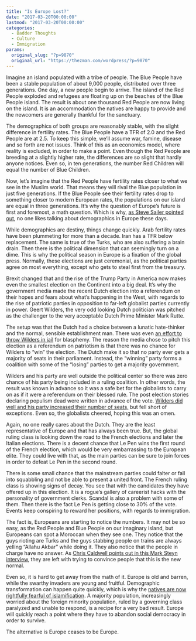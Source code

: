 ```yaml
---
title: "Is Europe Lost?"
date: "2017-03-20T00:00:00"
lastmod: "2017-03-20T00:00:00"
categories:
  - Badder Thoughts
  - Culture
  - Immigration
params:
  original_slug: "?p=9870"
  original_url: "https://thezman.com/wordpress/?p=9870"
---
```


Imagine an island populated with a tribe of people. The Blue People have
been a stable population of about 9,000 people, distributed over three
generations. One day, a new people begin to arrive. The island of the
Red People exploded and refugees are floating up on the beaches of the
Blue People island. The result is about one thousand Red People are now
living on the island. It is an accommodation the natives are happy to
provide and the newcomers are generally thankful for the sanctuary.

The demographics of both groups are reasonably stable, with the slight
difference in fertility rates. The Blue People have a TFR of 2.0 and the
Red People are at 2.5. To keep this simple, we’ll assume war, famine,
disease and so forth are not issues. Think of this as an economics
model, where reality is excluded, in order to make a point. Even though
the Red People are breeding at a slightly higher rate, the differences
are so slight that hardly anyone notices. Even so, in ten generations,
the number Red Children will equal the number of Blue Children.

Now, let’s imagine that the Red People have fertility rates closer to
what we see in the Muslim world. That means they will rival the Blue
population in just five generations. If the Blue People see their
fertility rates drop to something closer to modern European rates, the
populations on our island are equal in three generations. It’s why the
question of Europe’s future is first and foremost, a math question.
Which is why, <a
href="http://takimag.com/article/le_grand_remplacement_steve_sailer/print#axzz4bs0I9HJG"
target="_blank">as Steve Sailer pointed out</a>, no one likes talking
about demographics in Europe these days.

While demographics are destiny, things change quickly. Arab fertility
rates have been plummeting for more than a decade. Iran has a TFR below
replacement. The same is true of the Turks, who are also suffering a
brain drain. Then there is the political dimension that can seemingly
turn on a dime. This is why the political season in Europe is a fixation
of the global press. Normally, these elections are just ceremonial, as
the political parties agree on most everything, except who gets to steal
first from the treasury.

Brexit changed that and the rise of the Trump Party in America now makes
even the smallest election on the Continent into a big deal. It’s why
the government media made the recent Dutch election into a referendum on
their hopes and fears about what’s happening in the West, with regards
to the rise of patriotic parties in opposition to far-left globalist
parties currently in power. Geert Wilders, the very odd looking Dutch
politician was pitched as the challenger to the very acceptable Dutch
Prime Minister Mark Rutte.

The setup was that the Dutch had a choice between a lunatic hate-thinker
and the normal, sensible establishment man. There was even <a
href="https://www.theguardian.com/world/2016/dec/09/geert-wilders-found-guilty-in-hate-speech-trial-but-no-sentence-imposed"
target="_blank">an effort to throw Wilders in jail</a> for
blasphemy. The reason the media chose to pitch this election as a
referendum on patriotism is that there was no chance for Wilders to
“win” the election. The Dutch make it so that no party ever gets a
majority of seats in their parliament. Instead, the “winning” party
forms a coalition with some of the “losing” parties to get a majority
government.

Wilders and his party are well outside the political center so there was
zero chance of his party being included in a ruling coalition. In other
words, the result was known in advance so it was a safe bet for the
globalists to carry on as if it were a referendum on their blessed rule.
The post election stories declaring populism dead were written in
advance of the vote. <a
href="https://www.theguardian.com/world/2017/mar/19/dutch-election-rutte-wilders-good-populism-bad-"
target="_blank">Wilders did well and his party increased their number of
seats,</a> but fell short of exceptions. Even so, the globalists
cheered, hoping this was an omen.

Again, no one really cares about the Dutch. They are the least
representative of Europe and that has always been true. But, the global
ruling class is looking down the road to the French elections and later
the Italian elections. There is a decent chance that Le Pen wins the
first round of the French election, which would be very embarrassing to
the European elite. They could live with that, as the main parties can
be sure to join forces in order to defeat Le Pen in the second round.

There is some small chance that the mainstream parties could falter or
fall into squabbling and not be able to present a united front. The
French ruling class is showing signs of decay. You see that with the
candidates they have offered up in this election. It is a rogue’s
gallery of careerist hacks with the personality of government clerks.
Scandal is also a problem with some of them. Then there is the fact Le
Pen is getting close to 30% of the vote. Events keep conspiring to
reward her positions, with regards to immigration.

The fact is, Europeans are starting to notice the numbers. It may not be
so easy, as the Red People and Blue People on our imaginary island, but
Europeans can spot a Moroccan when they see one. They notice that the
guys rioting are Turks and the guys stabbing people on trains are always
yelling “Allahu Akbar” while doing it. They also notice that the people
in charge have no answer. As
<a href="https://www.youtube.com/watch?v=Ir6PmBhCj4Q"
target="_blank">Chris Caldwell points out in this Mark Steyn
interview</a>, they are left with trying to convince people that this is
the new normal.

Even so, it is hard to get away from the math of it. Europe is old and
barren, while the swarthy invaders are young and fruitful. Demographic
transformation can happen quite quickly, which is why the <a
href="http://blogs.lse.ac.uk/politicsandpolicy/why-the-fear-of-islamization-is-driving-populist-right-support/"
target="_blank">natives are now rightfully fearful of islamification</a>.
A majority population, increasingly worried about the foreign minority
population, ruled by a governing class paralyzed and unable to respond,
is a recipe for a very bad result. Europe will quickly reach a point
where they have to abandon social democracy in order to survive.

The alternative is Europe ceases to be Europe.
